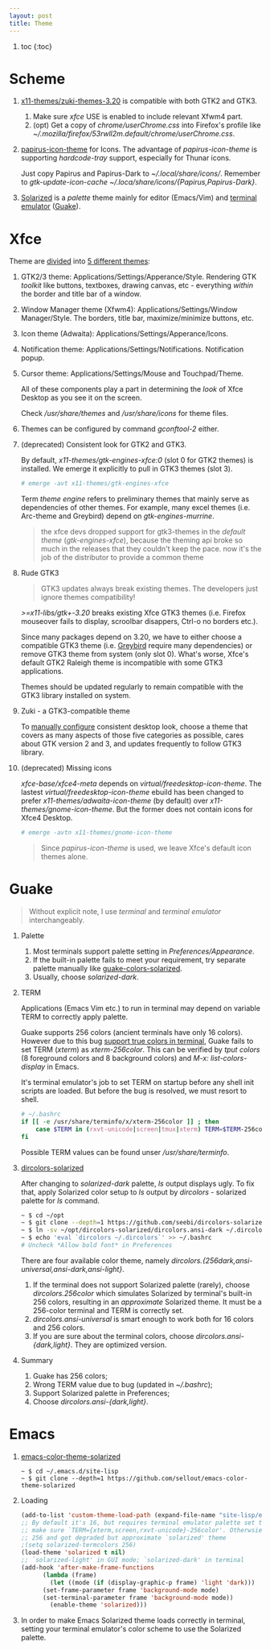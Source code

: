 ```yaml
---
layout: post
title: Theme
---
```


1. toc
{:toc}

# Scheme

1. [x11-themes/zuki-themes-3.20](https://github.com/lassekongo83/zuki-themes/tree/3.20) is compatible with both GTK2 and GTK3.
   1. Make sure *xfce* USE is enabled to include relevant Xfwm4 part.
   2. (opt) Get a copy of *chrome/userChrome.css* into Firefox's profile like *~/.mozilla/firefox/53rwll2m.default/chrome/userChrome.css*.
2. [papirus-icon-theme](https://github.com/PapirusDevelopmentTeam/papirus-icon-theme) for Icons. The advantage of *papirus-icon-theme* is supporting *hardcode-tray* support, especially for Thunar icons.

   Just copy Papirus and Papirus-Dark to *~/.local/share/icons/*. Remember to *gtk-update-icon-cache ~/.loca/share/icons/{Papirus,Papirus-Dark}*.
3. [Solarized](http://ethanschoonover.com/solarized) is a *palette* theme mainly for editor (Emacs/Vim) and [terminal emulator](http://www.wanglifeng.info/sysadmin/solarized-color-scheme.html) ([Guake](https://github.com/Guake/guake)).

# Xfce

Theme are [divided](https://forum.xfce.org/viewtopic.php?id=8787) into [5 different themes](https://wiki.xfce.org/howto/install_new_themes):

1. GTK2/3 theme: Applications/Settings/Apperance/Style. Rendering GTK *toolkit* like buttons, textboxes, drawing canvas, etc - everything *within* the border and title bar of a window.
2. Window Manager theme (Xfwm4): Applications/Settings/Window Manager/Style. The borders, title bar, maximize/minimize buttons, etc.
3. Icon theme (Adwaita): Applications/Settings/Apperance/Icons.
4. Notification theme: Applications/Settings/Notifications. Notification popup.
5. Cursor theme:  Applications/Settings/Mouse and Touchpad/Theme.

   All of these components play a part in determining the *look* of Xfce Desktop as you see it on the screen.

   Check */usr/share/themes* and */usr/share/icons* for theme files.
6. Themes can be configured by command *gconftool-2* either.
7. (deprecated) Consistent look for GTK2 and GTK3.

   By default, *x11-themes/gtk-engines-xfce:0* (slot 0 for GTK2 themes) is installed. We emerge it explicitly to pull in GTK3 themes (slot 3).

   ```bash
   # emerge -avt x11-themes/gtk-engines-xfce
   ```

   Term *theme engine* refers to preliminary themes that mainly serve as dependencies of other themes. For example, many excel themes (i.e. Arc-theme and Greybird) depend on *gtk-engines-murrine*.

   >the xfce devs dropped support for gtk3-themes in the *default theme* (*gtk-engines-xfce*), because the theming api broke so much in the releases that they couldn't keep the pace. now it's the job of the distributor to provide a common theme
8. Rude GTK3

   >GTK3 updates always break existing themes. The developers just ignore themes compatibility!

   *>=x11-libs/gtk+-3.20* breaks existing Xfce GTK3 themes (i.e. Firefox mouseover fails to display, scroolbar disappers, Ctrl-o no borders etc.).

   Since many packages depend on 3.20, we have to either choose a compatible GTK3 theme (i.e. [Greybird](https://wiki.gentoo.org/wiki/Xfce#Greybird_theme) require many dependencies) or remove GTK3 theme from system (only slot 0). What's worse, Xfce's default GTK2 Raleigh theme is incompatible with some GTK3 applications.

   Themes should be updated regularly to remain compatible with the GTK3 library installed on system.
9. Zuki - a GTK3-compatible theme

   To [manually configure](https://wiki.xfce.org/howto/install_new_themes) consistent desktop look, choose a theme that covers as many aspects of those five categories as possible, cares about GTK version 2 and 3, and updates frequently to follow GTK3 library.
9. (deprecated) Missing icons

   *xfce-base/xfce4-meta* depends on *virtual/freedesktop-icon-theme*. The lastest *virtual/freedesktop-icon-theme* ebuild has been changed to prefer *x11-themes/adwaita-icon-theme* (by default) over *x11-themes/gnome-icon-theme*. But the former does not contain icons for Xfce4 Desktop.

   ```bash
   # emerge -avtn x11-themes/gnome-icon-theme
   ```

   >Since *papirus-icon-theme* is used, we leave Xfce's default icon themes alone.

# Guake

>Without explicit note, I use *terminal* and *terminal emulator* interchangeably.

1. Palette
   1. Most terminals support palette setting in *Preferences/Appearance*.
   2. If the built-in palette fails to meet your requirement, try separate palette manually like [guake-colors-solarized](https://github.com/coolwanglu/guake-colors-solarized).
   3. Usually, choose *solarized-dark*.
2. TERM

   Applications (Emacs Vim etc.) to run in terminal may depend on variable TERM to correctly apply palette.

   Guake supports 256 colors (ancient terminals have only 16 colors). However due to this bug [support true colors in terminal](https://github.com/Guake/guake/issues/772), Guake fails to set TERM (*xterm*) as *xterm-256color*. This can be verified by *tput colors* (8 foreground colors and 8 background colors) and *M-x: list-colors-display* in Emacs.

   It's terminal emulator's job to set TERM on startup before any shell init scripts are loaded. But before the bug is resolved, we must resort to shell.

   ```bash
   # ~/.bashrc
   if [[ -e /usr/share/terminfo/x/xterm-256color ]] ; then
       case $TERM in (rxvt-unicode|screen|tmux|xterm) TERM=$TERM-256color;; esac
   fi
   ```

   Possible TERM values can be found unser */usr/share/terminfo*.
3. [dircolors-solarized](https://github.com/seebi/dircolors-solarized)

   After changing to *solarized-dark* palette, *ls* output displays ugly. To fix that, apply Solarized color setup to *ls* output by *dircolors* - solarized palette for *ls* command.

   ```bash
   ~ $ cd ~/opt
   ~ $ git clone --depth=1 https://github.com/seebi/dircolors-solarized
   ~ $ ln -sv ~/opt/dircolors-solarized/dircolors.ansi-dark ~/.dircolors
   ~ $ echo 'eval `dircolors ~/.dircolors`' >> ~/.bashrc
   # Uncheck *Allow bold font* in Preferences
   ```

   There are four available color theme, namely *dircolors.{256dark,ansi-universal,ansi-dark,ansi-light}*.

   1. If the terminal does not support Solarized palette (rarely), choose *dircolors.256color* which simulates Solarized by terminal's built-in 256 colors, resulting in an *approximate* Solarized theme. It must be a 256-color terminal and TERM is correctly set.
   2. *dircolors.ansi-universal* is smart enough to work both for 16 colors and 256 colors.
   3. If you are sure about the terminal colors, choose *dircolors.ansi-{dark,light}*. They are optimized version.
 4. Summary
    1. Guake has 256 colors;
    2. Wrong TERM value due to bug (updated in *~/.bashrc*);
    3. Support Solarized palette in Preferences;
    4. Choose *dircolors.ansi-{dark,light}*.

# Emacs

1. [emacs-color-theme-solarized](https://github.com/sellout/emacs-color-theme-solarized)

   ```
   ~ $ cd ~/.emacs.d/site-lisp
   ~ $ git clone --depth=1 https://github.com/sellout/emacs-color-theme-solarized
   ```
2. Loading

   ```lisp
   (add-to-list 'custom-theme-load-path (expand-file-name "site-lisp/emacs-color-theme-solarized" user-emacs-directory))
   ;; By default it's 16, but requires terminal emulator palette set to `solarized' and
   ;; make sure `TERM={xterm,screen,rxvt-unicode}-256color'. Otherwsie set to
   ;; 256 and got degraded but approximate `solarized' theme
   ;(setq solarized-termcolors 256)
   (load-theme 'solarized t nil)
   ;; `solarized-light' in GUI mode; `solarized-dark' in terminal
   (add-hook 'after-make-frame-functions
	     (lambda (frame)
	       (let ((mode (if (display-graphic-p frame) 'light 'dark)))
		 (set-frame-parameter frame 'background-mode mode)
		 (set-terminal-parameter frame 'background-mode mode))
	       (enable-theme 'solarized)))
   ```

3. In order to make Emacs Solarized theme loads correctly in terminal, setting your terminal emulator's color scheme to use the Solarized palette.
